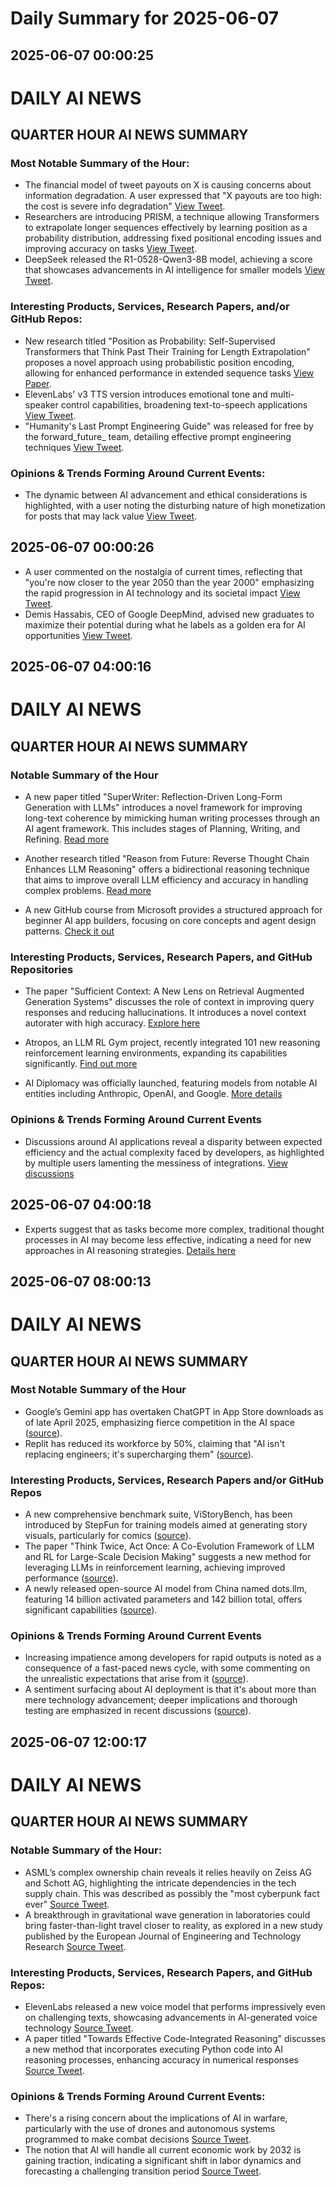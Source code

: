 # Daily Summary for 2025-06-07

## 2025-06-07 00:00:25

# DAILY AI NEWS

## QUARTER HOUR AI NEWS SUMMARY

### Most Notable Summary of the Hour:
- The financial model of tweet payouts on X is causing concerns about information degradation. A user expressed that "X payouts are too high: the cost is severe info degradation" [View Tweet](https://x.com/i/web/status/1931137414036361630).
- Researchers are introducing PRISM, a technique allowing Transformers to extrapolate longer sequences effectively by learning position as a probability distribution, addressing fixed positional encoding issues and improving accuracy on tasks [View Tweet](https://x.com/i/web/status/1931137920355733682).
- DeepSeek released the R1-0528-Qwen3-8B model, achieving a score that showcases advancements in AI intelligence for smaller models [View Tweet](https://x.com/i/web/status/1931083320584196168).

### Interesting Products, Services, Research Papers, and/or GitHub Repos:
- New research titled "Position as Probability: Self-Supervised Transformers that Think Past Their Training for Length Extrapolation" proposes a novel approach using probabilistic position encoding, allowing for enhanced performance in extended sequence tasks [View Paper](https://x.com/i/web/status/1931137920355733682).
- ElevenLabs' v3 TTS version introduces emotional tone and multi-speaker control capabilities, broadening text-to-speech applications [View Tweet](https://x.com/i/web/status/1931087103800057947).
- "Humanity's Last Prompt Engineering Guide" was released for free by the forward_future_ team, detailing effective prompt engineering techniques [View Tweet](https://x.com/i/web/status/1931092281500864520).

### Opinions & Trends Forming Around Current Events:
- The dynamic between AI advancement and ethical considerations is highlighted, with a user noting the disturbing nature of high monetization for posts that may lack value [View Tweet](https://x.com/i/web/status/1931138849943568526).

## 2025-06-07 00:00:26

- A user commented on the nostalgia of current times, reflecting that "you're now closer to the year 2050 than the year 2000" emphasizing the rapid progression in AI technology and its societal impact [View Tweet](https://x.com/i/web/status/1931135190535221478).
- Demis Hassabis, CEO of Google DeepMind, advised new graduates to maximize their potential during what he labels as a golden era for AI opportunities [View Tweet](https://x.com/i/web/status/1931116797211930693).

## 2025-06-07 04:00:16

# DAILY AI NEWS

## QUARTER HOUR AI NEWS SUMMARY

### Notable Summary of the Hour
- A new paper titled "SuperWriter: Reflection-Driven Long-Form Generation with LLMs" introduces a novel framework for improving long-text coherence by mimicking human writing processes through an AI agent framework. This includes stages of Planning, Writing, and Refining. [Read more](https://x.com/i/web/status/1931186602409169073)

- Another research titled "Reason from Future: Reverse Thought Chain Enhances LLM Reasoning" offers a bidirectional reasoning technique that aims to improve overall LLM efficiency and accuracy in handling complex problems. [Read more](https://x.com/i/web/status/1931155445315473570)

- A new GitHub course from Microsoft provides a structured approach for beginner AI app builders, focusing on core concepts and agent design patterns. [Check it out](https://x.com/i/web/status/1931150032184746072)

### Interesting Products, Services, Research Papers, and GitHub Repositories
- The paper "Sufficient Context: A New Lens on Retrieval Augmented Generation Systems" discusses the role of context in improving query responses and reducing hallucinations. It introduces a novel context autorater with high accuracy. [Explore here](https://x.com/i/web/status/1931170496625688754)

- Atropos, an LLM RL Gym project, recently integrated 101 new reasoning reinforcement learning environments, expanding its capabilities significantly. [Find out more](https://x.com/i/web/status/1931146106345529824)

- AI Diplomacy was officially launched, featuring models from notable AI entities including Anthropic, OpenAI, and Google. [More details](https://x.com/i/web/status/1931146553840026090)

### Opinions & Trends Forming Around Current Events
- Discussions around AI applications reveal a disparity between expected efficiency and the actual complexity faced by developers, as highlighted by multiple users lamenting the messiness of integrations. [View discussions](https://x.com/i/web/status/1931162183292911647)

## 2025-06-07 04:00:18

- Experts suggest that as tasks become more complex, traditional thought processes in AI may become less effective, indicating a need for new approaches in AI reasoning strategies. [Details here](https://x.com/i/web/status/1931159032787562506)

## 2025-06-07 08:00:13

# DAILY AI NEWS

## QUARTER HOUR AI NEWS SUMMARY

### Most Notable Summary of the Hour
- Google’s Gemini app has overtaken ChatGPT in App Store downloads as of late April 2025, emphasizing fierce competition in the AI space ([source](https://x.com/i/web/status/1931259621823377711)).
- Replit has reduced its workforce by 50%, claiming that "AI isn't replacing engineers; it's supercharging them" ([source](https://x.com/i/web/status/1931255305016693050)).

### Interesting Products, Services, Research Papers and/or GitHub Repos
- A new comprehensive benchmark suite, ViStoryBench, has been introduced by StepFun for training models aimed at generating story visuals, particularly for comics ([source](https://x.com/i/web/status/1931254381451853932)).
- The paper "Think Twice, Act Once: A Co-Evolution Framework of LLM and RL for Large-Scale Decision Making" suggests a new method for leveraging LLMs in reinforcement learning, achieving improved performance ([source](https://x.com/i/web/status/1931249013761999118)).
- A newly released open-source AI model from China named dots.llm, featuring 14 billion activated parameters and 142 billion total, offers significant capabilities ([source](https://x.com/i/web/status/1931240470778183854)).

### Opinions & Trends Forming Around Current Events
- Increasing impatience among developers for rapid outputs is noted as a consequence of a fast-paced news cycle, with some commenting on the unrealistic expectations that arise from it ([source](https://x.com/i/web/status/1931249916510093712)).
- A sentiment surfacing about AI deployment is that it's about more than mere technology advancement; deeper implications and thorough testing are emphasized in recent discussions ([source](https://x.com/i/web/status/1931249916510093712)).

## 2025-06-07 12:00:17

# DAILY AI NEWS

## QUARTER HOUR AI NEWS SUMMARY

### Notable Summary of the Hour:
- ASML’s complex ownership chain reveals it relies heavily on Zeiss AG and Schott AG, highlighting the intricate dependencies in the tech supply chain. This was described as possibly the "most cyberpunk fact ever" [Source Tweet](https://x.com/i/web/status/1931318025468121518).
- A breakthrough in gravitational wave generation in laboratories could bring faster-than-light travel closer to reality, as explored in a new study published by the European Journal of Engineering and Technology Research [Source Tweet](https://x.com/i/web/status/1931294431237296354).

### Interesting Products, Services, Research Papers, and GitHub Repos:
- ElevenLabs released a new voice model that performs impressively even on challenging texts, showcasing advancements in AI-generated voice technology [Source Tweet](https://x.com/i/web/status/1931317418728583501).
- A paper titled "Towards Effective Code-Integrated Reasoning" discusses a new method that incorporates executing Python code into AI reasoning processes, enhancing accuracy in numerical responses [Source Tweet](https://x.com/i/web/status/1931307165027012732).

### Opinions & Trends Forming Around Current Events:
- There's a rising concern about the implications of AI in warfare, particularly with the use of drones and autonomous systems programmed to make combat decisions [Source Tweet](https://x.com/i/web/status/1931286394183250134).
- The notion that AI will handle all current economic work by 2032 is gaining traction, indicating a significant shift in labor dynamics and forecasting a challenging transition period [Source Tweet](https://x.com/i/web/status/1931285722780328302).

